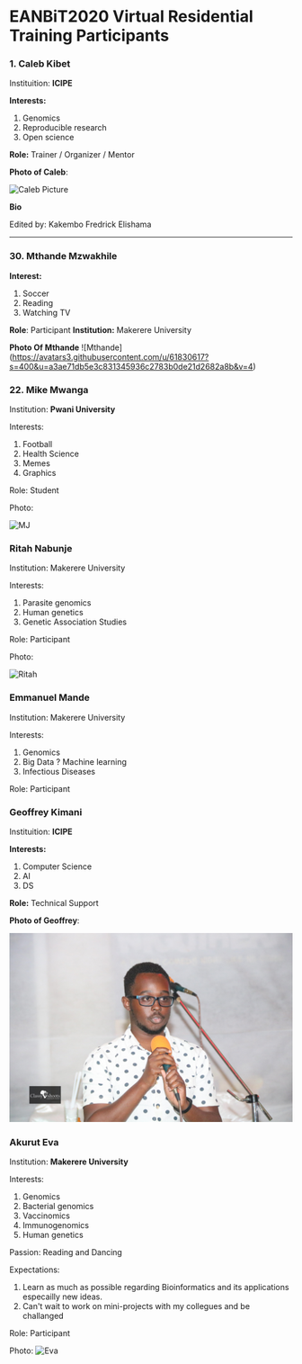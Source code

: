 # EANBiT2020 Virtual Residential Training Participants

### 1. Caleb Kibet
Instituition: **ICIPE**

**Interests:** 
1. Genomics
1. Reproducible research
1. Open science


**Role:** Trainer / Organizer / Mentor

**Photo of Caleb**: 

![Caleb Picture](https://avatars2.githubusercontent.com/u/3762127?s=460&u=6207a79932618c06f74b5f21378b27fecc770eb1&v=4)

**Bio**


Edited by: Kakembo Fredrick Elishama
___


### 30. Mthande Mzwakhile 

**Interest:**
1. Soccer
2. Reading
3. Watching TV

**Role**: Participant 
**Institution:** Makerere University

**Photo Of Mthande**
![Mthande] (https://avatars3.githubusercontent.com/u/61830617?s=400&u=a3ae71db5e3c831345936c2783b0de21d2682a8b&v=4)


### 22. Mike Mwanga
Institution: **Pwani University**

Interests:
1. Football
2. Health Science
3. Memes
4. Graphics

Role: Student

Photo:

![MJ](https://external-content.duckduckgo.com/iu/?u=https%3A%2F%2Ftse1.mm.bing.net%2Fth%3Fid%3DOIP.zRlCllVLoB8yyo2N5qbUvAHaJk%26pid%3DApi&f=1)


### Ritah Nabunje
Institution: Makerere University

Interests:
1. Parasite genomics
1. Human genetics
1. Genetic Association Studies

Role: Participant

Photo:

![Ritah](https://scontent.febb4-1.fna.fbcdn.net/v/t1.0-9/89163754_1497334083767843_6047626020796760064_n.jpg?_nc_cat=104&_nc_sid=85a577&_nc_eui2=AeFfD7wjImsq7OIv9vtFmVAXOReZeaBO6ks5F5l5oE7qSxIHEF2wWzSxmHeqKC2Aiw1a2tlXDtxbGeMwFlyGiHnV&_nc_ohc=rUyzMO3hcAcAX-zOG7x&_nc_ht=scontent.febb4-1.fna&oh=254ebe8dff98a43728355bc8ec3b7ea9&oe=5F292657)

### Emmanuel Mande
Institution: Makerere University

Interests:
1. Genomics
1. Big Data ? Machine learning
1. Infectious Diseases

Role: Participant


### Geoffrey Kimani
Instituition: **ICIPE**

**Interests:** 
1. Computer Science
2. AI
3. DS

**Role:** Technical Support

**Photo of Geoffrey**: 

![Geoffrey Picture](Geoffrey.jpeg)

### Akurut Eva
Institution: **Makerere University**

Interests:

1. Genomics
1. Bacterial genomics
1. Vaccinomics
1. Immunogenomics
1. Human genetics

Passion:
Reading and Dancing

Expectations:
1. Learn as much as possible regarding Bioinformatics and its applications especailly new ideas.
1. Can't wait to work on mini-projects with my collegues and be challanged

Role: Participant

Photo: 
![Eva](https://avatars0.githubusercontent.com/u/44997762?s=460&u=0c71b654601d1a6d24e361dcae16fe1cb1654114&v=4)

